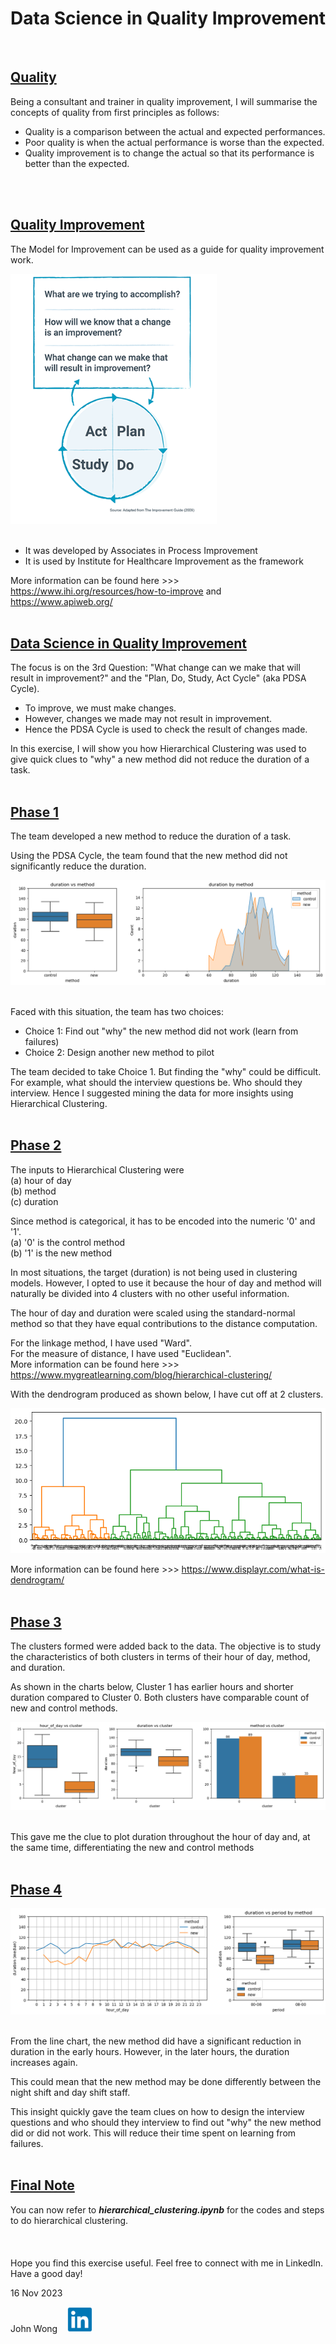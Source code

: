 # **Data Science in Quality Improvement**
<br>

## <u>**Quality**</u>

Being a consultant and trainer in quality improvement, I will summarise the concepts of quality from first principles as follows:
* Quality is a comparison between the actual and expected performances.
* Poor quality is when the actual performance is worse than the expected.
* Quality improvement is to change the actual so that its performance is better than the expected.
<br>
<br>

## <u>**Quality Improvement**</u>

The Model for Improvement can be used as a guide for quality improvement work.

<img src='model_for_improvement.png' height='400'>
<br>
<br>

* It was developed by Associates in Process Improvement
* It is used by Institute for Healthcare Improvement as the framework

More information can be found here >>> https://www.ihi.org/resources/how-to-improve and https://www.apiweb.org/
<br>
<br>

## <u>**Data Science in Quality Improvement**</u>

The focus is on the 3rd Question: "What change can we make that will result in improvement?" and the "Plan, Do, Study, Act Cycle" (aka PDSA Cycle).
* To improve, we must make changes.
* However, changes we made may not result in improvement.
* Hence the PDSA Cycle is used to check the result of changes made.

In this exercise, I will show you how Hierarchical Clustering was used to give quick clues to "why" a new method did not reduce the duration of a task.
<br>
<br>

## <u>**Phase 1**</u>

The team developed a new method to reduce the duration of a task.

Using the PDSA Cycle, the team found that the new method did not significantly reduce the duration.

<img src='phase_01.png'>
<br>
<br>

Faced with this situation, the team has two choices:
* Choice 1: Find out "why" the new method did not work (learn from failures)
* Choice 2: Design another new method to pilot

The team decided to take Choice 1. But finding the "why" could be difficult. For example, what should the interview questions be. Who should they interview. Hence I suggested mining the data for more insights using Hierarchical Clustering.
<br>
<br>

## <u>**Phase 2**</u>

The inputs to Hierarchical Clustering were  
(a) hour of day  
(b) method  
(c) duration  

Since method is categorical, it has to be encoded into the numeric '0' and '1'.  
(a) '0' is the control method  
(b) '1' is the new method  

In most situations, the target (duration) is not being used in clustering models. However, I opted to use it because the hour of day and method will naturally be divided into 4 clusters with no other useful information.

The hour of day and duration were scaled using the standard-normal method so that they have equal contributions to the distance computation.

For the linkage method, I have used "Ward".  
For the measure of distance, I have used "Euclidean".  
More information can be found here >>> https://www.mygreatlearning.com/blog/hierarchical-clustering/

With the dendrogram produced as shown below, I have cut off at 2 clusters.

<img src='phase_02.png'>

More information can be found here >>> https://www.displayr.com/what-is-dendrogram/
<br>
<br>

## <u>**Phase 3**</u>

The clusters formed were added back to the data. The objective is to study the characteristics of both clusters in terms of their hour of day, method, and duration.

As shown in the charts below, Cluster 1 has earlier hours and shorter duration compared to Cluster 0. Both clusters have comparable count of new and control methods.

<img src='phase_03.png'>
<br>
<br>

This gave me the clue to plot duration throughout the hour of day and, at the same time, differentiating the new and control methods
<br>
<br>

## <u>**Phase 4**</u>

<img src='phase_04.png'>
<br>
<br>

From the line chart, the new method did have a significant reduction in duration in the early hours. However, in the later hours, the duration increases again.

This could mean that the new method may be done differently between the night shift and day shift staff.

This insight quickly gave the team clues on how to design the interview questions and who should they interview to find out "why" the new method did or did not work. This will reduce their time spent on learning from failures.
<br>
<br>

## <u>**Final Note**</u>

You can now refer to ***hierarchical_clustering.ipynb*** for the codes and steps to do hierarchical clustering.
<br>
<br>
<br>
<br>
Hope you find this exercise useful. Feel free to connect with me in LinkedIn. Have a good day!

16 Nov 2023

John Wong &nbsp;&nbsp; [<img src='linkedin.png' height="40"/>](https://www.linkedin.com/in/wongchikeongjohn)
